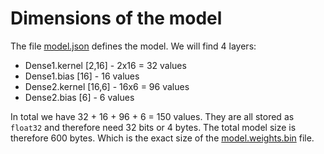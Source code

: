 # Dimensions of the model

The file [model.json](model.json) defines the model. We will find 4 layers:

- Dense1.kernel [2,16] - 2x16 = 32 values
- Dense1.bias [16] - 16 values
- Dense2.kernel [16,6] - 16x6 = 96 values
- Dense2.bias [6] - 6 values

In total we have 32 + 16 + 96 + 6 = 150 values. They are all stored as `float32` and therefore need 32 bits or 4 bytes. The total model size is therefore 600 bytes. Which is the exact size of the [model.weights.bin](model.weights.bin) file.

